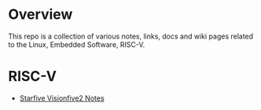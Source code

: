 # Overview
This repo is a collection of various notes, links, docs and wiki pages related to the Linux, Embedded Software, RISC-V.

# RISC-V
* [Starfive Visionfive2 Notes](https://github.com/a-firago/docs/wiki/StarFive-Visionfive2-Notes)
